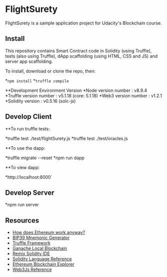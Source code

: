 # FlightSurety

FlightSurety is a sample application project for Udacity's Blockchain course.

## Install

This repository contains Smart Contract code in Solidity (using Truffle), tests (also using Truffle), dApp scaffolding (using HTML, CSS and JS) and server app scaffolding.

To install, download or clone the repo, then:

*`npm install`
*`truffle compile`

**Development Environment Version
*Node version number : v8.9.4
*Truffle version number : v5.1.18 (core: 5.1.18)
*Web3 version number : v1.2.1
*Solidity version : v0.5.16 (solc-js)

## Develop Client

**To run truffle tests:

*truffle test ./test/flightSurety.js
*truffle test ./test/oracles.js

**To use the dapp:

*truffle migrate --reset
*npm run dapp

**To view dapp:

*http://localhost:8000`

## Develop Server

*npm run server


## Resources

* [How does Ethereum work anyway?](https://medium.com/@preethikasireddy/how-does-ethereum-work-anyway-22d1df506369)
* [BIP39 Mnemonic Generator](https://iancoleman.io/bip39/)
* [Truffle Framework](http://truffleframework.com/)
* [Ganache Local Blockchain](http://truffleframework.com/ganache/)
* [Remix Solidity IDE](https://remix.ethereum.org/)
* [Solidity Language Reference](http://solidity.readthedocs.io/en/v0.4.24/)
* [Ethereum Blockchain Explorer](https://etherscan.io/)
* [Web3Js Reference](https://github.com/ethereum/wiki/wiki/JavaScript-API)
